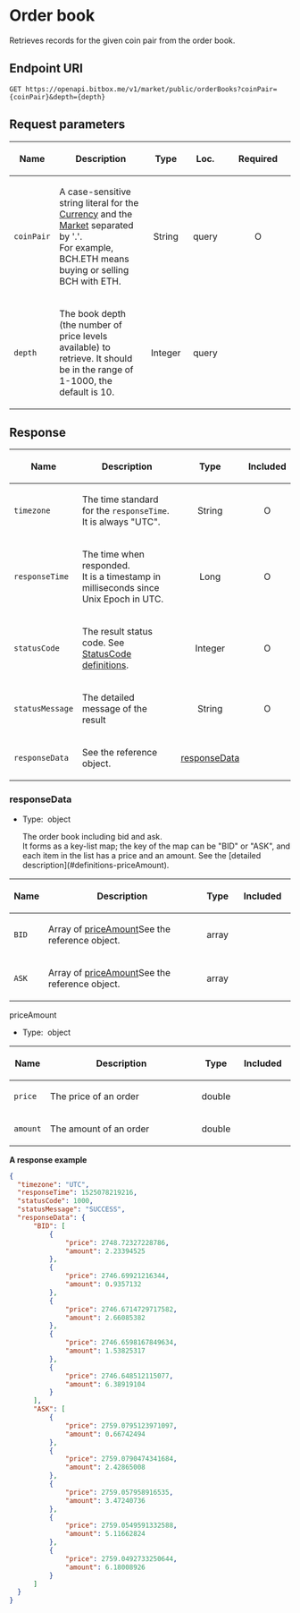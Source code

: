 # Order book

Retrieves records for the given coin pair from the order book.

## Endpoint URI

    GET https://openapi.bitbox.me/v1/market/public/orderBooks?coinPair={coinPair}&depth={depth}

## Request parameters

<table>

<colgroup>

<col style="width: 12%">

<col style="width: 36%">

<col style="width: 12%">

<col style="width: 15%">

<col style="width: 25%">

</colgroup>

<thead>

<tr class="header">

<th>

<strong>Name</strong>

</th>

<th>

<strong>Description</strong>

</th>

<th style="text-align: center;">

<strong>Type</strong>

</th>

<th style="text-align: center;">

<strong>Loc.</strong>

</th>

<th style="text-align: center;">

<strong>Required</strong>

</th>

</tr>

</thead>

<tbody>

<tr>

<td>

`coinPair`

</td>

<td>

A case-sensitive string literal for the [Currency](#currency) and the [Market](#market) separated by '.'.<br/>
For example, BCH.ETH means buying or selling BCH with ETH.

</td>

<td style="text-align: center;">

<span class="nowrap">String</span>

</td>

<td style="text-align: center;">

<span class="nowrap">query<span>

</td>

<td style="text-align: center;">

O

</td>

</tr>

<tr>

<td>

`depth`

</td>

<td>

The book depth (the number of price levels available) to retrieve. It should be in the range of 1-1000, the default is 10.

</td>

<td style="text-align: center;">

<span class="nowrap">Integer</span>

</td>

<td style="text-align: center;">

<span class="nowrap">query<span>

</td>

<td style="text-align: center;">

 

</td>

</tr>

</tbody>

</table>

<!-- | Name | Description | Type | Loc. | Required |
|---|---|---|---|---|| `coinPair` |  A case-sensitive string literal for the [Currency](#currency) and the [Market](#market) separated by \'.\'.<br/>
For example, BCH.ETH means buying or selling BCH with ETH. | <span class="nowrap">String</span> | query |  O  || `depth` |  The book depth (the number of price levels available) to retrieve. It should be in the range of 1-1000, the default is 10. | <span class="nowrap">Integer</span> | query |     | -->

## Response

<table>

<thead>

<tr class="header">

<th>

<strong>Name</strong>

</th>

<th>

<strong>Description</strong>

</th>

<th style="text-align: center;">

<strong>Type</strong>

</th>

<th style="text-align: center;">

<strong>Included</strong>

</th>

</tr>

</thead>

<tbody>

<tr>

<td>

`timezone`

</td>

<td>

The time standard for the `responseTime`. It is always "UTC".

</td>

<td style="text-align: center;">

<span class="nowrap"> String </span>

</td>

<td style="text-align: center;">

O

</td>

</tr>

<tr>

<td>

`responseTime`

</td>

<td>

The time when responded.<br/>
It is a timestamp in milliseconds since Unix Epoch in UTC.

</td>

<td style="text-align: center;">

<span class="nowrap"> Long </span>

</td>

<td style="text-align: center;">

O

</td>

</tr>

<tr>

<td>

`statusCode`

</td>

<td>

The result status code. See [StatusCode definitions](#statuscode-definitions).

</td>

<td style="text-align: center;">

<span class="nowrap"> Integer </span>

</td>

<td style="text-align: center;">

O

</td>

</tr>

<tr>

<td>

`statusMessage`

</td>

<td>

The detailed message of the result

</td>

<td style="text-align: center;">

<span class="nowrap"> String </span>

</td>

<td style="text-align: center;">

O

</td>

</tr>

<tr>

<td>

`responseData`

</td>

<td>

See the reference object.

</td>

<td style="text-align: center;">

[responseData](#responsedata)

</td>

<td style="text-align: center;">

</td>

</tr>

</tbody>

</table>

### responseData

  - Type:  object
    </p>
    The order book including bid and ask.<br/>
    It forms as a key-list map; the key of the map can be "BID" or "ASK", and each item in the list has a price and an amount. See the [detailed description](#definitions-priceAmount).

<table>

<colgroup>

<col style="width: 12%">

<col style="width: 56%">

<col style="width: 12%">

<col style="width: 20%">

</colgroup>

<thead>

<tr class="header">

<th>

<strong>Name</strong>

</th>

<th>

<strong>Description</strong>

</th>

<th style="text-align: center;">

<strong>Type</strong>

</th>

<th style="text-align: center;">

<strong>Included</strong>

</th>

</tr>

</thead>

<tbody>

<tr>

<td>

`BID`

</td>

<td>

Array of [priceAmount](#priceamount)See the reference object.

</td>

<td style="text-align: center;">

array

</td>

<td style="text-align: center;">

 

</td>

</tr>

<tr>

<td>

`ASK`

</td>

<td>

Array of [priceAmount](#priceamount)See the reference object.

</td>

<td style="text-align: center;">

array

</td>

<td style="text-align: center;">

 

</td>

</tr>

</tbody>

</table>

priceAmount

  - Type:  object
    </p>

<table>

<colgroup>

<col style="width: 12%">

<col style="width: 56%">

<col style="width: 12%">

<col style="width: 20%">

</colgroup>

<thead>

<tr class="header">

<th>

<strong>Name</strong>

</th>

<th>

<strong>Description</strong>

</th>

<th style="text-align: center;">

<strong>Type</strong>

</th>

<th style="text-align: center;">

<strong>Included</strong>

</th>

</tr>

</thead>

<tbody>

<tr>

<td>

`price`

</td>

<td>

The price of an order

</td>

<td style="text-align: center;">

double

</td>

<td style="text-align: center;">

 

</td>

</tr>

<tr>

<td>

`amount`

</td>

<td>

The amount of an order

</td>

<td style="text-align: center;">

double

</td>

<td style="text-align: center;">

 

</td>

</tr>

</tbody>

</table>

**A response example**

``` json
{
  "timezone": "UTC",
  "responseTime": 1525078219216,
  "statusCode": 1000,
  "statusMessage": "SUCCESS",
  "responseData": {
      "BID": [
          {
              "price": 2748.72327228786,
              "amount": 2.23394525
          },
          {
              "price": 2746.69921216344,
              "amount": 0.9357132
          },
          {
              "price": 2746.6714729717582,
              "amount": 2.66085382
          },
          {
              "price": 2746.6598167849634,
              "amount": 1.53825317
          },
          {
              "price": 2746.648512115077,
              "amount": 6.38919104
          }
      ],
      "ASK": [
          {
              "price": 2759.0795123971097,
              "amount": 0.66742494
          },
          {
              "price": 2759.0790474341684,
              "amount": 2.42865008
          },
          {
              "price": 2759.057958916535,
              "amount": 3.47240736
          },
          {
              "price": 2759.0549591332588,
              "amount": 5.11662824
          },
          {
              "price": 2759.0492733250644,
              "amount": 6.18008926
          }
      ]
  }
}
```

<p/>
